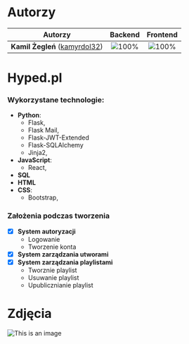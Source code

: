 # Autorzy

| Autorzy | Backend | Frontend |
| :---: | :---: | :---: |
| **Kamil Żegleń** ([kamyrdol32](https://github.com/kamyrdol32))  | ![100%](https://progress-bar.dev/100)  | ![100%](https://progress-bar.dev/100)  |

# Hyped.pl

### Wykorzystane technologie:
  - **Python**:
      - Flask,
      - Flask Mail,
      - Flask-JWT-Extended
      - Flask-SQLAlchemy
      - Jinja2,
  - **JavaScript**:
      - React,
  - **SQL**
  - **HTML**
  - **CSS**:
    - Bootstrap,
    
### Założenia podczas tworzenia

- [x] **System autoryzacji**
  - Logowanie
  - Tworzenie konta
- [x] **System zarządzania utworami**
- [x] **System zarządzania playlistami**
  - Tworznie playlist
  - Usuwanie playlist
  - Upublicznianie playlist

# Zdjęcia
![This is an image](https://imgur.com/DdkRzJB)
